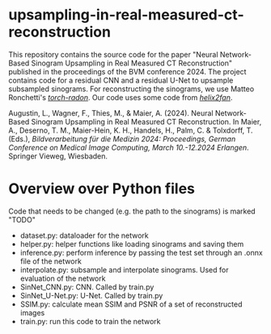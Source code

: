 # upsampling-in-real-measured-ct-reconstruction
This repository contains the source code for the paper "Neural Network-Based Sinogram Upsampling in Real Measured CT Reconstruction" published in the proceedings of the BVM conference 2024. The project contains code for a residual CNN and a residual U-Net to upsample subsampled sinograms. For reconstructing the sinograms, we use Matteo Ronchetti's [*torch-radon*](https://github.com/matteo-ronchetti/torch-radon). Our code uses some code from [*helix2fan*](https://github.com/faebstn96/helix2fan).

Augustin, L., Wagner, F., Thies, M., \& Maier, A. (2024). Neural Network-Based Sinogram Upsampling in Real Measured CT Reconstruction. In Maier, A., Deserno, T. M., Maier-Hein, K. H., Handels, H., Palm, C. \& Tolxdorff, T. (Eds.), *Bildverarbeitung für die Medizin 2024: Proceedings, German Conference on Medical Image Computing, March 10.-12.2024 Erlangen*. Springer Vieweg, Wiesbaden.



# Overview over Python files

Code that needs to be changed (e.g. the path to the sinograms) is marked "TODO"

- dataset.py: dataloader for the network
- helper.py: helper functions like loading sinograms and saving them
- inference.py: perform inference by passing the test set through an .onnx file of the network
- interpolate.py: subsample and interpolate sinograms. Used for evaluation of the network
- SinNet_CNN.py: CNN. Called by train.py
- SinNet_U-Net.py: U-Net. Called by train.py
- SSIM.py: calculate mean SSIM and PSNR of a set of reconstructed images
- train.py: run this code to train the network





